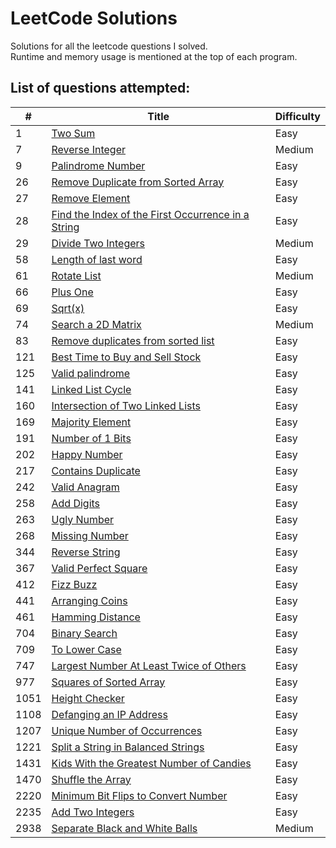 # LeetCode Solutions
Solutions for all the leetcode questions I solved. <br>
Runtime and memory usage is mentioned at the top of each program.<br>

<h2>List of questions attempted:</h2>

| #   | Title                                                                                   | Difficulty | 
| --- | --------------------------------------------------------------------------------------- | ---------- | 
| 1 | [Two Sum](https://github.com/Harsh-o4/leetcode-solutions/blob/main/leetcode_solutions/1_two_sum.cpp) |  Easy    | 
| 7 | [Reverse Integer](https://github.com/Harsh-o4/leetcode-solutions/blob/main/leetcode_solutions/7_reverse_integer.cpp) |  Medium    | 
| 9 | [Palindrome Number](https://github.com/Harsh-o4/leetcode-solutions/blob/main/leetcode_solutions/9_palindrome_number.cpp) |  Easy   | 
| 26 | [Remove Duplicate from Sorted Array](https://github.com/Harsh-o4/leetcode-solutions/blob/main/leetcode_solutions/26_remove_duplicates_from_sorted_array.c) |  Easy   | 
| 27 | [Remove Element](https://github.com/Harsh-o4/leetcode-solutions/blob/main/leetcode_solutions/27_remove_element.c) |  Easy   | 
| 28 | [Find the Index of the First Occurrence in a String](https://github.com/Harsh-o4/leetcode-solutions/blob/main/leetcode_solutions/28_index_of%20_first_occurence.cpp) |  Easy   | 
| 29 | [Divide Two Integers](https://github.com/Harsh-o4/leetcode-solutions/blob/main/leetcode_solutions/29_divide_2_integers.cpp) |  Medium  | 
| 58 | [Length of last word](https://github.com/Harsh-o4/leetcode-solutions/blob/main/leetcode_solutions/58_last_word.cpp) |  Easy  | 
| 61 | [Rotate List](https://github.com/Harsh-o4/leetcode-solutions/blob/main/leetcode_solutions/61_rotate_list.cpp) |  Medium  | 
| 66 | [Plus One](https://github.com/Harsh-o4/leetcode-solutions/blob/main/leetcode_solutions/66_plus_one.cpp) |  Easy  | 
| 69 | [Sqrt(x)](https://github.com/Harsh-o4/leetcode-solutions/blob/main/leetcode_solutions/69_sqrt(x).cpp) |  Easy  | 
| 74 | [Search a 2D Matrix](https://github.com/Harsh-o4/leetcode-solutions/blob/main/leetcode_solutions/74_search_a_2d_matrix.c) |  Medium  | 
| 83 | [Remove duplicates from sorted list](https://github.com/Harsh-o4/leetcode-solutions/blob/main/leetcode_solutions/83_remove_duplicates.cpp) |  Easy  | 
| 121 | [Best Time to Buy and Sell Stock](https://github.com/Harsh-o4/leetcode-solutions/blob/main/leetcode_solutions/121_best_time_to_suy_and_sell_stock.cpp) |  Easy  | 
| 125 | [Valid palindrome](https://github.com/Harsh-o4/leetcode-solutions/blob/main/leetcode_solutions/125_valid_palindrome.cpp) |  Easy  | 
| 141 | [Linked List Cycle](https://github.com/Harsh-o4/leetcode-solutions/blob/main/leetcode_solutions/141_linked_list_cycle.cpp) |  Easy  | 
| 160 | [Intersection of Two Linked Lists](https://github.com/Harsh-o4/leetcode-solutions/blob/main/leetcode_solutions/160_intersection_of_2_linked_lists.cpp) |  Easy  | 
| 169 | [Majority Element](https://github.com/Harsh-o4/leetcode-solutions/blob/main/leetcode_solutions/169_majority_element.cpp) |  Easy  | 
| 191 | [Number of 1 Bits](https://github.com/Harsh-o4/leetcode-solutions/blob/main/leetcode_solutions/191_number_of_1_bits.cpp) |  Easy  | 
| 202 | [Happy Number](https://github.com/Harsh-o4/leetcode-solutions/blob/main/leetcode_solutions/202_happy_number.cpp) |  Easy  | 
| 217 | [Contains Duplicate](https://github.com/Harsh-o4/leetcode-solutions/blob/main/leetcode_solutions/217_contains_duplicate.cpp) |  Easy  | 
| 242 | [Valid Anagram](https://github.com/Harsh-o4/leetcode-solutions/blob/main/leetcode_solutions/242_valid_anagram.cpp) |  Easy  | 
| 258 | [Add Digits](https://github.com/Harsh-o4/leetcode-solutions/blob/main/leetcode_solutions/258_add_digits.cpp) |  Easy  | 
| 263 | [Ugly Number](https://github.com/Harsh-o4/leetcode-solutions/blob/main/leetcode_solutions/263_ugly_number.cpp) |  Easy  | 
| 268 | [Missing Number](https://github.com/Harsh-o4/leetcode-solutions/blob/main/leetcode_solutions/268_missing_number.cpp) |  Easy  | 
| 344 | [Reverse String](https://github.com/Harsh-o4/leetcode-solutions/blob/main/leetcode_solutions/344_reverse_string.cpp) |  Easy  | 
| 367 | [Valid Perfect Square](https://github.com/Harsh-o4/leetcode-solutions/blob/main/leetcode_solutions/367_valid_perfect_square.cpp) |  Easy  | 
| 412 | [Fizz Buzz](https://github.com/Harsh-o4/leetcode-solutions/blob/main/leetcode_solutions/412_fizz_buzz.cpp) |  Easy  | 
| 441 | [Arranging Coins](https://github.com/Harsh-o4/leetcode-solutions/blob/main/leetcode_solutions/441_arranging_coins.cpp) |  Easy  | 
| 461 | [Hamming Distance](https://github.com/Harsh-o4/leetcode-solutions/blob/main/leetcode_solutions/461_hamming_distance.cpp) |  Easy  | 
| 704 | [Binary Search](https://github.com/Harsh-o4/leetcode-solutions/blob/main/leetcode_solutions/704_binary_search.c) |  Easy  | 
| 709 | [To Lower Case](https://github.com/Harsh-o4/leetcode-solutions/blob/main/leetcode_solutions/709_to_lower_case.cpp) |  Easy  | 
| 747 | [Largest Number At Least Twice of Others](https://github.com/Harsh-o4/leetcode-solutions/blob/main/leetcode_solutions/747_largest_number_at_least_twice.cpp) |  Easy  | 
| 977 | [Squares of Sorted Array](https://github.com/Harsh-o4/leetcode-solutions/blob/main/leetcode_solutions/977_squares_of_sorted_array.cpp) |  Easy  | 
| 1051 | [Height Checker](https://github.com/Harsh-o4/leetcode-solutions/blob/main/leetcode_solutions/1051_height_checker.cpp) |  Easy  | 
| 1108 | [Defanging an IP Address](https://github.com/Harsh-o4/leetcode-solutions/blob/main/leetcode_solutions/1108_defanging_an_ip_address.cpp) |  Easy  | 
| 1207 | [Unique Number of Occurrences](https://github.com/Harsh-o4/leetcode-solutions/blob/main/leetcode_solutions/1207_unique_number_of_occurrences.cpp) |  Easy  | 
| 1221 | [Split a String in Balanced Strings](https://github.com/Harsh-o4/leetcode-solutions/blob/main/leetcode_solutions/1221_split_a_string.cpp) |  Easy  | 
| 1431 | [Kids With the Greatest Number of Candies](https://github.com/Harsh-o4/leetcode-solutions/blob/main/leetcode_solutions/1431_kids_with_greatest_candies.cpp) |  Easy  | 
| 1470 | [Shuffle the Array](https://github.com/Harsh-o4/leetcode-solutions/blob/main/leetcode_solutions/1470_shuffle_the_array.cpp) |  Easy  | 
| 2220 | [Minimum Bit Flips to Convert Number](https://github.com/Harsh-o4/leetcode-solutions/blob/main/leetcode_solutions/2220_minimum_bit_flip.cpp) |  Easy | 
| 2235 | [Add Two Integers](https://github.com/Harsh-o4/leetcode-solutions/blob/main/leetcode_solutions/2235_Add_Two_Integers.cpp) |  Easy | 
| 2938 | [Separate Black and White Balls](https://github.com/Harsh-o4/leetcode-solutions/blob/main/leetcode_solutions/2938_Seperate_black_and_white_balls.cpp) |  Medium | 

